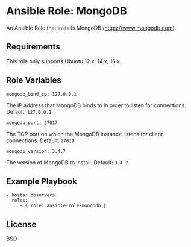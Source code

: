Ansible Role: MongoDB
=========

An Ansible Role that installs MongoDB (https://www.mongodb.com).

Requirements
------------

This role only supports Ubuntu 12.x, 14.x, 16.x.

Role Variables
--------------

    mongodb_bind_ip: 127.0.0.1

The IP address that MongoDB binds to in order to listen for connections. Default: `127.0.0.1`

    mongodb_port: 27017

The TCP port on which the MongoDB instance listens for client connections. Default: `27017`

    mongodb_version: 3.4.7

The version of MongoDB to install. Default: `3.4.7`

Example Playbook
----------------

    - hosts: dbservers
      roles:
         - { role: ansible-role-mongodb }

License
-------

BSD
